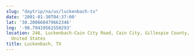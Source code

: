 ```yaml
---
slug: "daytrip/na/us/luckenbach-tx"
date: '2001-01-30T04:37:00'
lat: '30.200660479662346'
lng: '-98.79419561550293'
location: 246, Luckenbach-Cain City Road, Cain City, Gillespie County, Texas, 78624,
  United States
title: Luckenbach, TX
---
```



